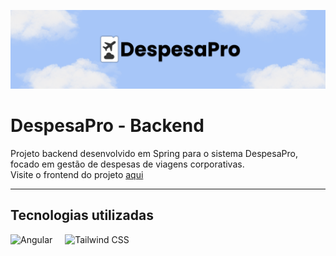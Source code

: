 ![DespesaPro](despesaPro-banner.png)

# DespesaPro - Backend

Projeto backend desenvolvido em Spring para o sistema DespesaPro, focado em gestão de despesas de viagens corporativas.
<br>
Visite o frontend do projeto <a href="https://github.com/enzogl7/despesapro">aqui</a>

---

## Tecnologias utilizadas

<div align="left">
  <img src="https://cdn.jsdelivr.net/gh/devicons/devicon/icons/angular/angular-original.svg" height="40" alt="Angular" />
  <img width="12" />
  <img src="https://cdn.jsdelivr.net/gh/devicons/devicon/icons/tailwindcss/tailwindcss-original.svg" height="40" alt="Tailwind CSS" />
</div>
